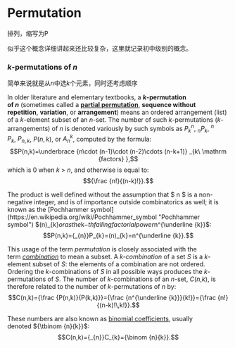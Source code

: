 # Permutation
排列，缩写为P

似乎这个概念详细讲起来还比较复杂，这里就记录初中级别的概念。


### *k*-permutations of *n*

简单来说就是从*n*中选*k*个元素，同时还考虑顺序

In older literature and elementary textbooks, a **_k_-permutation of _n_** (sometimes called a **[partial permutation](https://en.wikipedia.org/wiki/Partial_permutation#Restricted_partial_permutations "Partial permutation")**, **sequence without repetition**, **variation**, or **arrangement**) means an ordered arrangement (list) of a _k_-element subset of an _n_-set. The number of such _k_-permutations (_k_-arrangements) of $n$ is denoted variously by such symbols as $P_{k}^{n}$, $_{n}P_{k}$, $^{n}\!P_{k}$, $P_{n,k}$, $P(n,k)$, or $A_{n}^{k}$, computed by the formula:
$$P(n,k)=\underbrace {n\cdot (n-1)\cdot (n-2)\cdots (n-k+1)} _{k\ \mathrm {factors} },$$
which is 0 when _k_ > _n_, and otherwise is equal to:
$${\frac {n!}{(n-k)!}}.$$

The product is well defined without the assumption that $ n $ is a non-negative integer, and is of importance outside combinatorics as well; it is known as the [Pochhammer symbol](https://en.wikipedia.org/wiki/Pochhammer_symbol "Pochhammer symbol") $(n)_{k}$ or as the $k$-th falling factorial power $n^{\underline {k}}$:
$$P(n,k)={_{n}}P_{k}=(n)_{k}=n^{\underline {k}}.$$

This usage of the term _permutation_ is closely associated with the term _[combination](https://en.wikipedia.org/wiki/Combination "Combination")_ to mean a subset. A _k-combination_ of a set _S_ is a *k*-element subset of _S_: the elements of a combination are not ordered. Ordering the _k_-combinations of _S_ in all possible ways produces the _k_-permutations of _S_. The number of _k_-combinations of an _n_-set, _C_(_n_,_k_), is therefore related to the number of _k_-permutations of _n_ by:
$$C(n,k)={\frac {P(n,k)}{P(k,k)}}={\frac {n^{\underline {k}}}{k!}}={\frac {n!}{(n-k)!\,k!}}.$$

These numbers are also known as [binomial coefficients](https://en.wikipedia.org/wiki/Binomial_coefficient "Binomial coefficient"), usually denoted ${\tbinom {n}{k}}$:
$$C(n,k)={_{n}}C_{k}={\binom {n}{k}}.$$